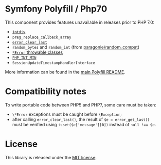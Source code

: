 Symfony Polyfill / Php70
========================

This component provides features unavailable in releases prior to PHP 7.0:

- [`intdiv`](https://php.net/intdiv)
- [`preg_replace_callback_array`](https://php.net/preg_replace_callback_array)
- [`error_clear_last`](https://php.net/error_clear_last)
- `random_bytes` and `random_int` (from [paragonie/random_compat](https://github.com/paragonie/random_compat))
- [`*Error` throwable classes](https://php.net/Error)
- [`PHP_INT_MIN`](https://php.net/reserved.constants#constant.php-int-min)
- `SessionUpdateTimestampHandlerInterface`

More information can be found in the
[main Polyfill README](https://github.com/symfony/polyfill/blob/master/README.md).

Compatibility notes
===================

To write portable code between PHP5 and PHP7, some care must be taken:

- `\*Error` exceptions must be caught before `\Exception`;
- after calling `error_clear_last()`, the result of `$e = error_get_last()` must be verified
  using `isset($e['message'][0])` instead of `null !== $e`.

License
=======

This library is released under the [MIT license](LICENSE).
